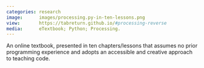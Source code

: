 ```yaml
---
categories: research
image:      images/processing.py-in-ten-lessons.png
view:       https://tabreturn.github.io/#processing-reverse
media:      eTextbook; Python; Processing.
---
```

An online textbook, presented in ten chapters/lessons that assumes no prior
programming experience and adopts an accessible and creative approach to
teaching code.
